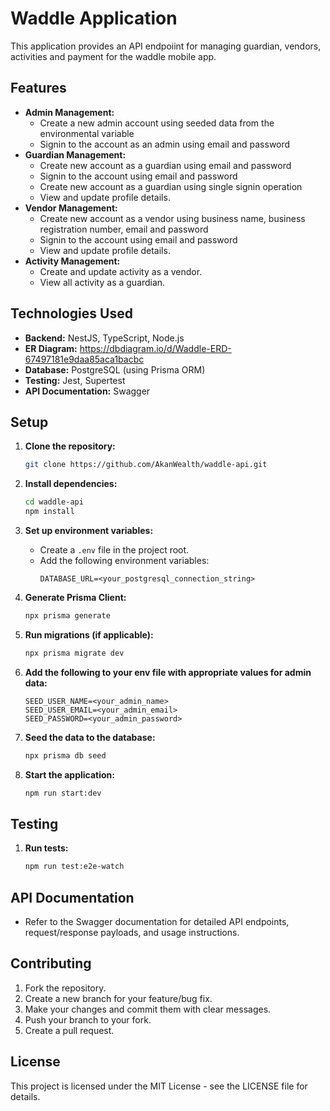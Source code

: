 # Waddle Application

This application provides an API endpoiint for managing guardian, vendors, activities and payment for the waddle mobile app.

## Features

- **Admin Management:**
  - Create a new admin account using seeded data from the environmental variable
  - Signin to the account as an admin using email and password
- **Guardian Management:**
  - Create new account as a guardian using email and password
  - Signin to the account using email and password
  - Create new account as a guardian using single signin operation
  - View and update profile details.
- **Vendor Management:**
  - Create new account as a vendor using business name, business registration number, email and password
  - Signin to the account using email and password
  - View and update profile details.
- **Activity Management:**
  - Create and update activity as a vendor.
  - View all activity as a guardian.

## Technologies Used

- **Backend:** NestJS, TypeScript, Node.js
- **ER Diagram:** https://dbdiagram.io/d/Waddle-ERD-67497181e9daa85aca1bacbc
- **Database:** PostgreSQL (using Prisma ORM)
- **Testing:** Jest, Supertest
- **API Documentation:** Swagger

## Setup

1. **Clone the repository:**

   ```bash
   git clone https://github.com/AkanWealth/waddle-api.git
   ```

2. **Install dependencies:**

   ```bash
   cd waddle-api
   npm install
   ```

3. **Set up environment variables:**

   - Create a `.env` file in the project root.
   - Add the following environment variables:
     ```
     DATABASE_URL=<your_postgresql_connection_string>
     ```

4. **Generate Prisma Client:**

   ```bash
   npx prisma generate
   ```

5. **Run migrations (if applicable):**

   ```bash
   npx prisma migrate dev
   ```

6. **Add the following to your env file with appropriate values for admin data:**

   ```
   SEED_USER_NAME=<your_admin_name>
   SEED_USER_EMAIL=<your_admin_email>
   SEED_PASSWORD=<your_admin_password>
   ```

7. **Seed the data to the database:**

   ```bash
   npx prisma db seed
   ```

8. **Start the application:**
   ```bash
   npm run start:dev
   ```

## Testing

1. **Run tests:**
   ```bash
   npm run test:e2e-watch
   ```

## API Documentation

- Refer to the Swagger documentation for detailed API endpoints, request/response payloads, and usage instructions.

## Contributing

1. Fork the repository.
2. Create a new branch for your feature/bug fix.
3. Make your changes and commit them with clear messages.
4. Push your branch to your fork.
5. Create a pull request.

## License

This project is licensed under the MIT License - see the LICENSE file for details.

